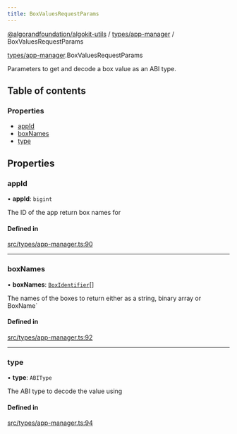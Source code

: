 ```yaml
---
title: BoxValuesRequestParams
---
```


[@algorandfoundation/algokit-utils](/reference/algokit-utils-ts/api/readme/) / [types/app-manager](/reference/algokit-utils-ts/api/modules/types_app_manager/) / BoxValuesRequestParams

[types/app-manager](/reference/algokit-utils-ts/api/modules/types_app_manager/).BoxValuesRequestParams

Parameters to get and decode a box value as an ABI type.

## Table of contents

### Properties

- [appId](#appid)
- [boxNames](#boxnames)
- [type](#type)

## Properties

### appId

• **appId**: `bigint`

The ID of the app return box names for

#### Defined in

[src/types/app-manager.ts:90](https://github.com/algorandfoundation/algokit-utils-ts/blob/main/src/types/app-manager.ts#L90)

---

### boxNames

• **boxNames**: [`BoxIdentifier`](/reference/algokit-utils-ts/api/modules/types_app_manager/#boxidentifier)[]

The names of the boxes to return either as a string, binary array or BoxName`

#### Defined in

[src/types/app-manager.ts:92](https://github.com/algorandfoundation/algokit-utils-ts/blob/main/src/types/app-manager.ts#L92)

---

### type

• **type**: `ABIType`

The ABI type to decode the value using

#### Defined in

[src/types/app-manager.ts:94](https://github.com/algorandfoundation/algokit-utils-ts/blob/main/src/types/app-manager.ts#L94)

